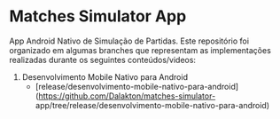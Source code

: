 # Matches Simulator App

App Android Nativo de Simulação de Partidas. Este repositório foi organizado em algumas branches que 
representam as implementações realizadas durante os seguintes conteúdos/videos:

1. Desenvolvimento Mobile Nativo para Android
   - [release/desenvolvimento-mobile-nativo-para-android](https://github.com/Dalakton/matches-simulator-
  app/tree/release/desenvolvimento-mobile-nativo-para-android)
